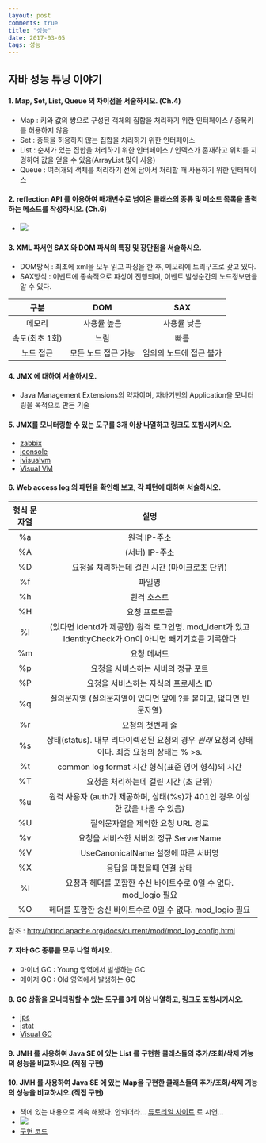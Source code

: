 ```yaml
---
layout: post
comments: true
title: "성능"
date: 2017-03-05
tags: 성능
---
```


## 자바 성능 튜닝 이야기

#### 1. Map, Set, List, Queue 의 차이점을 서술하시오. (Ch.4)   
- Map : 키와 값의 쌍으로 구성된 객체의 집합을 처리하기 위한 인터페이스
/ 중복키를 허용하지 않음   
- Set : 중복을 허용하지 않는 집합을 처리하기 위한 인터페이스   
- List : 순서가 있는 집합을 처리하기 위한 인터페이스 / 인덱스가 존재하고 위치를 지겅하여 값을 얻을 수 있음(ArrayList 많이 사용)   
- Queue : 여러개의 객체를 처리하기 전에 담아서 처리할 때 사용하기 위한 인터페이스   

#### 2. reflection API 를 이용하여 매개변수로 넘어온 클래스의 종류 및 메소드 목록을 출력하는 메소드를 작성하시오. (Ch.6)   
-  ![](/imgaes/posts/reflection.PNG)  


#### 3. XML 파서인 SAX 와 DOM 파서의 특징 및 장단점을 서술하시오.   
- DOM방식 : 최초에 xml을 모두 읽고 파싱을 한 후, 메모리에 트리구조로 갖고 있다.   
- SAX방식 : 이벤트에 종속적으로 파싱이 진행되며, 이벤트 발생순간의 노드정보만을 알 수 있다.   

| 구분        | DOM           | SAX  |
|:-------------:|:-------------:|:-----:|
| 메모리      | 사용률 높음 | 사용률 낮음 |
| 속도(최초 1회) | 느림 | 빠름 |
| 노드 접근      | 모든 노드 접근 가능     |   임의의 노드에 접근 불가 |

#### 4. JMX 에 대하여 서술하시오.   
- Java Management Extensions의 약자이며, 자바기반의 Application을 모니터링을 목적으로 만든 기술     

#### 5. JMX를 모니터링할 수 있는 도구를 3개 이상 나열하고 링크도 포함시키시오.   
- [zabbix](https://www.zabbix.com/documentation/3.4/manual/config/items/itemtypes/jmx_monitoring)   
- [jconsole](https://docs.oracle.com/javase/8/docs/technotes/tools/unix/jconsole.html)   
- [jvisualvm](https://docs.oracle.com/javase/8/docs/technotes/tools/unix/jvisualvm.html)   
- [Visual VM](https://visualvm.github.io/)   

#### 6. Web access log 의 패턴을 확인해 보고, 각 패턴에 대하여 서술하시오.   

| 형식 문자열   | 설명  |
| :-------------:| :-----:|
| %a	|원격 IP-주소|
| %A	|(서버) IP-주소|
| %D	|요청을 처리하는데 걸린 시간 (마이크로초 단위)|
| %f	|파일명|
| %h	|원격 호스트|
| %H	|요청 프로토콜|
| %l	|(있다면 identd가 제공한) 원격 로그인명. mod_ident가 있고 IdentityCheck가 On이 아니면 빼기기호를 기록한다|
| %m	|요청 메써드|
| %p	|요청을 서비스하는 서버의 정규 포트|
| %P	|요청을 서비스하는 자식의 프로세스 ID|
| %q	|질의문자열 (질의문자열이 있다면 앞에 ?를 붙이고, 없다면 빈 문자열)|
| %r	|요청의 첫번째 줄|
| %s	|상태(status). 내부 리다이렉션된 요청의 경우 *원래* 요청의 상태이다. 최종 요청의 상태는 % >s.|
| %t	|common log format 시간 형식(표준 영어 형식)의 시간|
| %T	|요청을 처리하는데 걸린 시간 (초 단위)|
| %u	|원격 사용자 (auth가 제공하며, 상태(%s)가 401인 경우 이상한 값을 나올 수 있음)|
| %U	|질의문자열을 제외한 요청 URL 경로|
| %v	|요청을 서비스한 서버의 정규 ServerName|
| %V	|UseCanonicalName 설정에 따른 서버명|
| %X	|응답을 마쳤을때 연결 상태|
| %I	|요청과 헤더를 포함한 수신 바이트수로 0일 수 없다. mod_logio 필요|
| %O	|헤더를 포함한 송신 바이트수로 0일 수 없다. mod_logio 필요|



 참조 : http://httpd.apache.org/docs/current/mod/mod_log_config.html    

#### 7. 자바 GC 종류를 모두 나열 하시오.  
- 마이너 GC : Young 영역에서 발생하는 GC
- 메이저 GC : Old 영역에서 발생하는 GC

#### 8. GC 상황을 모니터링할 수 있는 도구를 3개 이상 나열하고, 링크도 포함시키시오.  
- [jps](http://docs.oracle.com/javase/7/docs/technotes/tools/share/jps.html)   
- [jstat](http://docs.oracle.com/javase/7/docs/technotes/tools/share/jstat.html)   
- [Visual GC](http://www.oracle.com/technetwork/java/visualgc-136680.html)   

#### 9. JMH 를 사용하여 Java SE 에 있는 List 를 구현한 클래스들의 추가/조회/삭제 기능의 성능을 비교하시오.(직접 구현)   
#### 10. JMH 를 사용하여 Java SE 에 있는 Map을 구현한 클래스들의 추가/조회/삭제 기능의 성능을 비교하시오.(직접 구현)   
- 책에 있는 내용으로 계속 해봤다. 안되더라... [튜토리얼 사이트](http://java-performance.info/jmh/) 로 시연...
-  ![](/imgaes/posts/test_result.PNG)   
- [구현 코드](https://github.com/munjunoh02/jmh_test)
